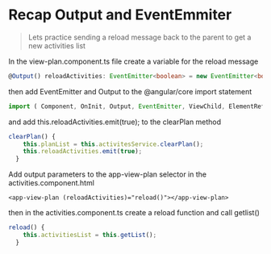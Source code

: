 # Recap Output and EventEmmiter

> Lets practice sending a reload message back to the parent to get a new activities list

In the view-plan.component.ts file create a variable for the reload message

```typescript
@Output() reloadActivities: EventEmitter<boolean> = new EventEmitter<boolean>();
```

then add EventEmitter and Output to the @angular/core import statement

```typescript
import ( Component, OnInit, Output, EventEmitter, ViewChild, ElementRef} from '@angular/core';
```

and add this.reloadActivities.emit\(true\); to the clearPlan method

```typescript
clearPlan() {
    this.planList = this.activitesService.clearPlan();
    this.reloadActivities.emit(true);
  }
```

Add output parameters to the app-view-plan selector in the activities.component.html

```markup
<app-view-plan (reloadActivities)="reload()"></app-view-plan>
```

then in the activities.component.ts create a reload function and call getlist\(\)

```typescript
reload() {
    this.activitiesList = this.getList();
  }
```

